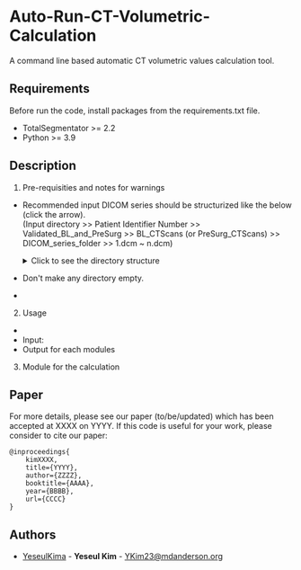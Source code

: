 # Auto-Run-CT-Volumetric-Calculation

A command line based automatic CT volumetric values calculation tool. 



## Requirements
Before run the code, install packages from the requirements.txt file. 
- TotalSegmentator >= 2.2
- Python >= 3.9


## Description

1) Pre-requisities and notes for warnings
- Recommended input DICOM series should be structurized like the below (click the arrow).  
  (Input directory >> Patient Identifier Number >> Validated_BL_and_PreSurg >> BL_CTScans (or PreSurg_CTScans) >> DICOM_series_folder >> 1.dcm ~ n.dcm)

  <details>
    <summary>Click to see the directory structure</summary>
    
    ![DICOM Series Directory Structure]![image](https://github.com/user-attachments/assets/8f6ad81e-9a34-4a30-ac33-b5679ab99253)
    
  </details>

- Don't make any directory empty.
- 

2) Usage
- 
- Input:
- Output for each modules

3) Module for the calculation


## Paper
For more details, please see our paper (to/be/updated) which has been accepted at XXXX on YYYY. 
If this code is useful for your work, please consider to cite our paper:
```
@inproceedings{
    kimXXXX,
    title={YYYY},
    author={ZZZZ},
    booktitle={AAAA},
    year={BBBB},
    url={CCCC}
}
```

## Authors
  - [YeseulKima](https://github.com/YeseulKima) - **Yeseul Kim** - <YKim23@mdanderson.org>
